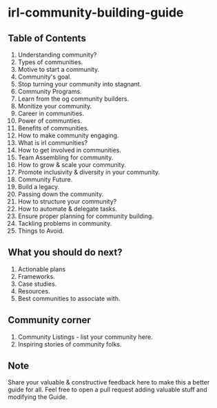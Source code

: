 # irl-community-building-guide

## Table of Contents
1. Understanding community?
2. Types of communities.
3. Motive to start a community.
4. Community's goal.
5. Stop turning your community into stagnant.
6. Community Programs.
7. Learn from the og community builders.
8. Monitize your community.
9. Career in communities.
10. Power of communties.
11. Benefits of communities.
12. How to make community engaging.
13. What is irl communities?
14. How to get involved in communities.
15. Team Assembling for community.
16. How to grow & scale your community.
17. Promote inclusivity & diversity in your community.
18. Community Future.
19. Build a legacy.
20. Passing down the community.
21. How to structure your community?
22. How to automate & delegate tasks.
23. Ensure proper planning for community building.
24. Tackling problems in community.
25. Things to Avoid.


## What you should do next?
1. Actionable plans
2. Frameworks.
3. Case studies.
4. Resources.
5. Best communities to associate with.

## Community corner
1. Community Listings - list your community here.
2. Inspiring stories of community folks.

## Note
Share your valuable & constructive feedback here to make this a better guide for all.
Feel free to open a pull request adding valuable stuff and modifying the Guide.
